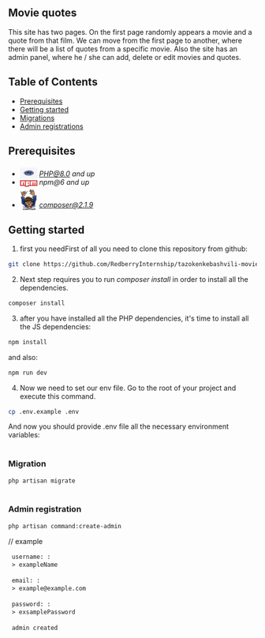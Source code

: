 ## Movie quotes
<p align="left">
    This site has two pages. On the first page randomly appears a movie and a quote from that film. We can move from the first page to another, where there will be a list of quotes from a specific movie. Also the site has an admin panel, where he / she can add, delete or edit movies and quotes.
</p>

## Table of Contents

* [Prerequisites](#prerequisites)
* [Getting started](#getting-started)
* [Migrations](#migration)
* [Admin registrations](#admin-registration)

## Prerequisites

* <img src="readme/php.jpg" width="35" style="position: relative; top: 4px" /> *PHP@8.0 and up*
* <img src="readme/npm.png" width="35" style="position: relative; top: 4px" /> *npm@6 and up*
* <img src="readme/composer.png" width="35" style="position: relative; top: 6px" /> *composer@2.1.9*

## Getting started

1. first you needFirst of all you need to clone this repository from github:

```sh
git clone https://github.com/RedberryInternship/tazokenkebashvili-movie-quotes.git
```

2. Next step requires you to run *composer install* in order to install all the dependencies.

```sh
composer install
```

3. after you have installed all the PHP dependencies, it's time to install all the JS dependencies:

```sh
npm install
```

and also:
```sh
npm run dev
```

4. Now we need to set our env file. Go to the root of your project and execute this command.
```sh
cp .env.example .env
```
And now you should provide .env file all the necessary environment variables:

#
### Migration

```sh
php artisan migrate
```
#
### Admin registration

```sh
php artisan command:create-admin
```

// example

```shell
 username: :
 > exampleName        

 email: :
 > example@example.com

 password: :
 > exsamplePassword
 
 admin created
```
